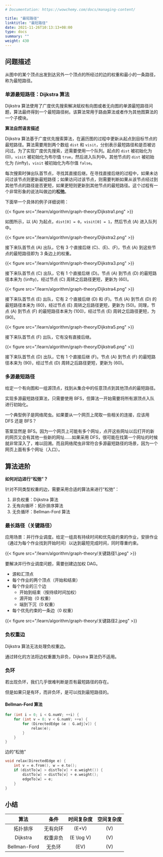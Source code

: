 ```yaml
---
# Documentation: https://wowchemy.com/docs/managing-content/

title: "最短路径"
linktitle: "最短路径"
date: 2021-11-26T10:13:13+08:00
type: docs
summary: ""
weight: 430
---
```


<!--more-->

## 问题描述

从图中的某个顶点出发到达另外一个顶点的所经过的边的权重和最小的一条路径，称为最短路径。

### 单源最短路径：Dijkstra 算法

Dijkstra 算法使用了广度优先搜索解决赋权有向图或者无向图的单源最短路径问题，算法最终得到一个最短路径树。该算法常用于路由算法或者作为其他图算法的一个子模块。

**算法自然语言描述**

Dijkstra 算法基于广度优先搜索算法，在遍历图的过程中更新从起点到目标节点的最短路径。算法需要用到两个数组 `dist` 和 `visit`，分别表示最短路径和是否被访问过。为了实现广度优先搜索，还需要使用一个队列。起点的 `dist` 被初始化为 \(0\)，`visit` 被初始化为布尔值 `true`，然后进入队列中。其他节点的 `dist` 被初始化为 \(\infty\)，`visit` 被初始化为布尔值 `false`。

每次搜索时弹出队首节点，寻找其直接后继。在寻找直接后继的过程中，如果未访问过该节点则更新最短路径；如果访问过该节点，则需要判断如果从该节点经过到其他节点的路径是否更短，如果更短则更新到其他节点的最短路径。这个过程有一个非常形象的说法叫做边的**松弛**。

下面举一个具体的例子详细说明：

{{< figure src="/learn/algorithm/graph-theory/Dijkstra1.png" >}}

如图所示，以 \(A\) 为起点，`dist[0] = 0`，`visit[0] = 1`，然后节点 \(A\) 进入队列中。

{{< figure src="/learn/algorithm/graph-theory/Dijkstra2.png" >}}

接下来队首节点 \(A\) 出队，它有 3 个直接后继 \(C\)、\(E\)、\(F\)，节点 \(A\) 到这些节点的最短路径即为 3 条边上的权重。

{{< figure src="/learn/algorithm/graph-theory/Dijkstra3.png" >}}

接下来队首节点 \(C\) 出队，它有 1 个直接后继 \(D\)。节点 \(A\) 到节点 \(D\) 的最短路径本来为 \(\infty\)，经过节点 \(C\) 周转之后路径更短，更新为 \(60\)。

{{< figure src="/learn/algorithm/graph-theory/Dijkstra4.png" >}}

接下来队首节点 \(E\) 出队，它有 2 个直接后继 \(D\) 和 \(F\)。节点 \(A\) 到节点 \(D\) 的最短路径本来为 \(60\)，经过节点 \(E\) 周转之后路径更短，更新为 \(50\)。同理，节点 \(A\) 到节点 \(F\) 的最短路径本来为 \(100\)，经过节点 \(E\) 周转之后路径更短，为 \(90\)。

{{< figure src="/learn/algorithm/graph-theory/Dijkstra5.png" >}}

接下来队首节点 \(F\) 出队，它有没有直接后继。

{{< figure src="/learn/algorithm/graph-theory/Dijkstra6.png" >}}

接下来队首节点 \(D\) 出队，它有 1 个直接后继 \(F\)。节点 \(A\) 到节点 \(F\) 的最短路径本来为 \(90\)，经过节点 \(D\) 周转之后路径更短，更新为 \(60\)。

### 多源最短路径

给定一个有向图和一组源顶点，找到从集合中的任意顶点到其他顶点的最短路径。

实现多源最短路径算法，只需要使用 BFS，但算法一开始需要将所有源顶点入队进行初始化。

一个典型例子是网络爬虫。如果要从一个网页上爬取一些相关的连接，应该用 DFS 还是 BFS？

答案显然是 BFS。因为一个网页上可能有多个网址，点开这些网址以后打开的新的网页又会有其他一些新的网址……如果采用 DFS，很可能在找第一个网址的时候就非常深入了，难以回溯。而且网络爬虫非常符合多源最短路径的场景，因为一个网页上面有多个网址（入口）。

## 算法进阶

**如何对边进行“松弛”？**

针对不同类型权重的边，需要采用合适的算法来进行“松弛”：

1. 非负权重：Dijkstra 算法
2. 无有向循环：拓扑排序算法
3. 无负循环：Bellman-Ford 算法

### 最长路径（关键路径）

应用场景：并行作业调度。给定一组具有持续时间和优先级约束的作业，安排作业（通过为每个作业找到开始时间）以达到最短完成时间，同时尊重约束。

{{< figure src="/learn/algorithm/graph-theory/关键路径1.jpeg" >}}

要解决并行作业调度问题，需要创建边加权 DAG。

- 源和汇顶点
- 每个作业的两个顶点（开始和结束）
- 每个作业的三个边
  - 开始到结束（按持续时间加权）
  - 源开始（0 权重）
  - 端到下沉（0 权重）
- 每个优先约束的一条边（0 权重）

{{< figure src="/learn/algorithm/graph-theory/关键路径2.jpeg" >}}

### 负权重边

Dijkstra 算法无法处理负权重边。

通过转化的方法将边权重置为非负，Dijkstra 算法仍不适用。

### 负环

若出现负环，我们几乎很难判断是否有最短路径的存在。

但是如果只是有环，而非负环，是可以找到最短路径的。

#### Bellman-Ford 算法

```cpp
for (int i = 0; i < G.numV; ++i) {
    for (int v = 0; v < G.numV; ++v) {
        for (DirectedEdge &e : G.adj[v]) {
            relax(e);
        }
    }
}
```

边的“松弛”

```cpp
void relax(DirectedEdge e) {
    int v = e.from(), w = e.to();
    if (distTo[w] > distTo[v] + e.weight()) {
        distTo[w] = distTo[v] + e.weight();
        edgeTo[w] = e;
    }
}
```

## 小结

|     算法     |   条件   | 时间复杂度 | 空间复杂度 |
| :----------: | :------: | :--------: | :--------: |
|   拓扑排序   | 无有向环 |   \(E+V\)    |    \(V\)     |
|   Dijkstra   | 权重非负 | \(E \log V\) |    \(V\)     |
| Bellman-Ford |  无负环  |    \(EV\)    |    \(V\)     |